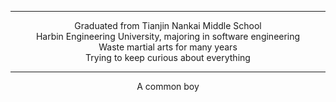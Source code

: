 
---

<center> Graduated from Tianjin Nankai Middle School </center>
<center> Harbin Engineering University, majoring in software engineering </center>
<center> Waste martial arts for many years </center>
<center> Trying to keep curious about everything </center>

---

<center> A common boy </center>